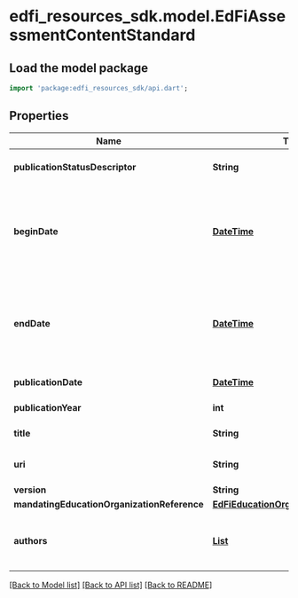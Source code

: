 # edfi_resources_sdk.model.EdFiAssessmentContentStandard

## Load the model package
```dart
import 'package:edfi_resources_sdk/api.dart';
```

## Properties
Name | Type | Description | Notes
------------ | ------------- | ------------- | -------------
**publicationStatusDescriptor** | **String** | The publication status of the document (i.e., Adopted, Draft, Published, Deprecated, Unknown). | [optional] 
**beginDate** | [**DateTime**](DateTime.md) | The beginning of the period during which this learning standard document is intended for use.  Note: Date interpretation may vary. Ed-Fi recommends inclusive dates, but states may define dates as inclusive or exclusive. For calculations, align with local guidelines. | [optional] 
**endDate** | [**DateTime**](DateTime.md) | The end of the period during which this learning standard document is intended for use.  Note: Date interpretation may vary. Ed-Fi recommends inclusive dates, but states may define dates as inclusive or exclusive. For calculations, align with local guidelines. | [optional] 
**publicationDate** | [**DateTime**](DateTime.md) | The date on which this content was first published. | [optional] 
**publicationYear** | **int** | The year at which this content was first published. | [optional] 
**title** | **String** | The name of the content standard, for example Common Core. | 
**uri** | **String** | An unambiguous reference to the standards using a network-resolvable URI. | [optional] 
**version** | **String** | The version identifier for the content. | [optional] 
**mandatingEducationOrganizationReference** | [**EdFiEducationOrganizationReference**](EdFiEducationOrganizationReference.md) |  | [optional] 
**authors** | [**List<EdFiAssessmentContentStandardAuthor>**](EdFiAssessmentContentStandardAuthor.md) | An unordered collection of assessmentContentStandardAuthors. The person or organization chiefly responsible for the intellectual content of the standard. | [optional] [default to const []]

[[Back to Model list]](../README.md#documentation-for-models) [[Back to API list]](../README.md#documentation-for-api-endpoints) [[Back to README]](../README.md)


